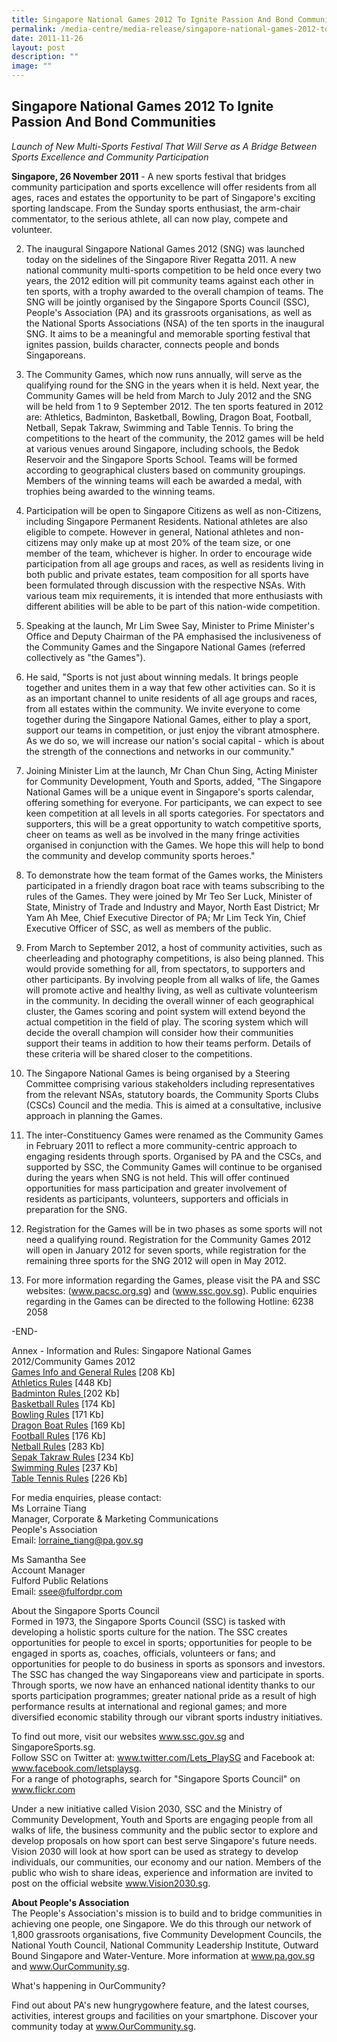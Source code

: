 ```yaml
---
title: Singapore National Games 2012 To Ignite Passion And Bond Communities
permalink: /media-centre/media-release/singapore-national-games-2012-to-ignite-passion-and-bond-communities/
date: 2011-11-26
layout: post
description: ""
image: ""
---
```

## **Singapore National Games 2012 To Ignite Passion And Bond Communities**

*Launch of New Multi-Sports Festival That Will Serve as A Bridge Between Sports Excellence and Community Participation*

**Singapore, 26 November 2011** - A new sports festival that bridges community participation and sports excellence will offer residents from all ages, races and estates the opportunity to be part of Singapore's exciting sporting landscape. From the Sunday sports enthusiast, the arm-chair commentator, to the serious athlete, all can now play, compete and volunteer.

2. The inaugural Singapore National Games 2012 (SNG) was launched today on the sidelines of the Singapore River Regatta 2011. A new national community multi-sports competition to be held once every two years, the 2012 edition will pit community teams against each other in ten sports, with a trophy awarded to the overall champion of teams. The SNG will be jointly organised by the Singapore Sports Council (SSC), People's Association (PA) and its grassroots organisations, as well as the National Sports Associations (NSA) of the ten sports in the inaugural SNG. It aims to be a meaningful and memorable sporting festival that ignites passion, builds character, connects people and bonds Singaporeans.

3. The Community Games, which now runs annually, will serve as the qualifying round for the SNG in the years when it is held. Next year, the Community Games will be held from March to July 2012 and the SNG will be held from 1 to 9 September 2012. The ten sports featured in 2012 are: Athletics, Badminton, Basketball, Bowling, Dragon Boat, Football, Netball, Sepak Takraw, Swimming and Table Tennis. To bring the competitions to the heart of the community, the 2012 games will be held at various venues around Singapore, including schools, the Bedok Reservoir and the Singapore Sports School. Teams will be formed according to geographical clusters based on community groupings. Members of the winning teams will each be awarded a medal, with trophies being awarded to the winning teams.

4. Participation will be open to Singapore Citizens as well as non-Citizens, including Singapore Permanent Residents. National athletes are also eligible to compete. However in general, National athletes and non-citizens may only make up at most 20% of the team size, or one member of the team, whichever is higher. In order to encourage wide participation from all age groups and races, as well as residents living in both public and private estates, team composition for all sports have been formulated through discussion with the respective NSAs. With various team mix requirements, it is intended that more enthusiasts with different abilities will be able to be part of this nation-wide competition.

5. Speaking at the launch, Mr Lim Swee Say, Minister to Prime Minister's Office and Deputy Chairman of the PA emphasised the inclusiveness of the Community Games and the Singapore National Games (referred collectively as "the Games").

6. He said, "Sports is not just about winning medals. It brings people together and unites them in a way that few other activities can. So it is as an important channel to unite residents of all age groups and races, from all estates within the community. We invite everyone to come together during the Singapore National Games, either to play a sport, support our teams in competition, or just enjoy the vibrant atmosphere. As we do so, we will increase our nation's social capital - which is about the strength of the connections and networks in our community."

7. Joining Minister Lim at the launch, Mr Chan Chun Sing, Acting Minister for Community Development, Youth and Sports, added, "The Singapore National Games will be a unique event in Singapore's sports calendar, offering something for everyone. For participants, we can expect to see keen competition at all levels in all sports categories. For spectators and supporters, this will be a great opportunity to watch competitive sports, cheer on teams as well as be involved in the many fringe activities organised in conjunction with the Games. We hope this will help to bond the community and develop community sports heroes."

8. To demonstrate how the team format of the Games works, the Ministers participated in a friendly dragon boat race with teams subscribing to the rules of the Games. They were joined by Mr Teo Ser Luck, Minister of State, Ministry of Trade and Industry and Mayor, North East District; Mr Yam Ah Mee, Chief Executive Director of PA; Mr Lim Teck Yin, Chief Executive Officer of SSC, as well as members of the public.

9. From March to September 2012, a host of community activities, such as cheerleading and photography competitions, is also being planned. This would provide something for all, from spectators, to supporters and other participants. By involving people from all walks of life, the Games will promote active and healthy living, as well as cultivate volunteerism in the community. In deciding the overall winner of each geographical cluster, the Games scoring and point system will extend beyond the actual competition in the field of play. The scoring system which will decide the overall champion will consider how their communities support their teams in addition to how their teams perform. Details of these criteria will be shared closer to the competitions.

10. The Singapore National Games is being organised by a Steering Committee comprising various stakeholders including representatives from the relevant NSAs, statutory boards, the Community Sports Clubs (CSCs) Council and the media. This is aimed at a consultative, inclusive approach in planning the Games.

11. The inter-Constituency Games were renamed as the Community Games in February 2011 to reflect a more community-centric approach to engaging residents through sports. Organised by PA and the CSCs, and supported by SSC, the Community Games will continue to be organised during the years when SNG is not held. This will offer continued opportunities for mass participation and greater involvement of residents as participants, volunteers, supporters and officials in preparation for the SNG.

12. Registration for the Games will be in two phases as some sports will not need a qualifying round. Registration for the Community Games 2012 will open in January 2012 for seven sports, while registration for the remaining three sports for the SNG 2012 will open in May 2012.

13. For more information regarding the Games, please visit the PA and SSC websites: (www.pacsc.org.sg) and (www.ssc.gov.sg). Public enquiries regarding in the Games can be directed to the following Hotline: 6238 2058

-END-

Annex - Information and Rules: Singapore National Games <br>2012/Community Games 2012
<br>[Games Info and General Rules](/files/Media%20Centre/Media%20Release/2011/November/Games%20Info%20and%20General%20RulesSingapore%20National%20Games%202012Community%20Games%202012pdf.pdf) [208 Kb]
<br>[Athletics Rules](/files/Media%20Centre/Media%20Release/2011/November/Athletics%20RulesSingapore%20National%20Games%202012Community%20Games%202012pdf.pdf) [448 Kb]
<br>[Badminton Rules ](/files/Media%20Centre/Media%20Release/2011/November/Badminton%20RulesSingapore%20National%20Games%202012Community%20Games%202012pdf.pdf)[202 Kb]
<br>[Basketball Rules](/files/Media%20Centre/Media%20Release/2011/November/Basketball%20RulesSingapore%20National%20Games%202012Community%20Games%202012pdf.pdf) [174 Kb]
<br>[Bowling Rules](/files/Media%20Centre/Media%20Release/2011/November/Bowling%20RulesSingapore%20National%20Games%202012Community%20Games%202012pdf.pdf) [171 Kb]
<br>[Dragon Boat Rules](/files/Media%20Centre/Media%20Release/2011/November/Dragon%20Boat%20RulesSingapore%20National%20Games%202012Community%20Games%202012pdf.pdf) [169 Kb]
<br>[Football Rules](/files/Media%20Centre/Media%20Release/2011/November/Football%20RulesSingapore%20National%20Games%202012Community%20Games%202012pdf.pdf) [176 Kb]
<br>[Netball Rules](/files/Media%20Centre/Media%20Release/2011/November/Netball%20RulesSingapore%20National%20Games%202012Community%20Games%202012pdf.pdf) [283 Kb]
<br>[Sepak Takraw Rules](/files/Media%20Centre/Media%20Release/2011/November/Sepak%20TakrawSingapore%20National%20Games%202012Community%20Games%202012pdf.pdf) [234 Kb]
<br>[Swimming Rules](/files/Media%20Centre/Media%20Release/2011/November/FinalCgSng2012SwimmingRulesStandardised%20as%20at%2024%20November%202011pdf.pdf) [237 Kb]
<br>[Table Tennis Rules](/files/Media%20Centre/Media%20Release/2011/November/Table%20Tennis%20RulesSingapore%20National%20Games%202012Community%20Games%202012pdf.pdf) [226 Kb]

For media enquiries, please contact:
<br>
Ms Lorraine Tiang
<br>Manager, Corporate & Marketing Communications
<br>People's Association 
<br>Email: lorraine_tiang@pa.gov.sg

Ms Samantha See
<br>Account Manager
<br>Fulford Public Relations
<br>Email: ssee@fulfordpr.com


About the Singapore Sports Council
<br>
Formed in 1973, the Singapore Sports Council (SSC) is tasked with developing a holistic sports culture for the nation. The SSC creates opportunities for people to excel in sports; opportunities for people to be engaged in sports as, coaches, officials, volunteers or fans; and opportunities for people to do business in sports as sponsors and investors. The SSC has changed the way Singaporeans view and participate in sports. Through sports, we now have an enhanced national identity thanks to our sports participation programmes; greater national pride as a result of high performance results at international and regional games; and more diversified economic stability through our vibrant sports industry initiatives.

To find out more, visit our websites www.ssc.gov.sg and SingaporeSports.sg.
<br>
Follow SSC on Twitter at: www.twitter.com/Lets_PlaySG and Facebook at: www.facebook.com/letsplaysg.
<br>
For a range of photographs, search for "Singapore Sports Council" on www.flickr.com

Under a new initiative called Vision 2030, SSC and the Ministry of Community Development, Youth and Sports are engaging people from all walks of life, the business community and the public sector to explore and develop proposals on how sport can best serve Singapore's future needs. Vision 2030 will look at how sport can be used as strategy to develop individuals, our communities, our economy and our nation. Members of the public who wish to share ideas, experience and information are invited to post on the official website www.Vision2030.sg.

**About People's Association**
<br>
The People's Association's mission is to build and to bridge communities in achieving one people, one Singapore. We do this through our network of 1,800 grassroots organisations, five Community Development Councils, the National Youth Council, National Community Leadership Institute, Outward Bound Singapore and Water-Venture. More information at www.pa.gov.sg and www.OurCommunity.sg.

What's happening in OurCommunity?

	
Find out about PA's new hungrygowhere feature, and the latest courses, activities, interest groups and facilities on your smartphone. Discover your community today at www.OurCommunity.sg.